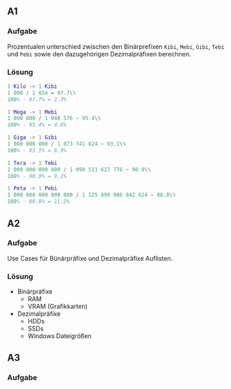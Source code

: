 ## A1
### Aufgabe
  Prozentualen unterschied zwischen den Binärprefixen `Kibi`, `Mebi`, `Gibi`, `Tebi` und `Pebi` sowie den dazugehörigen Dezimalpräfixen berechnen.
### Lösung
  ```m
  1 Kilo -> 1 Kibi
  1 000 / 1 024 = 97.7\%
  100% - 97.7% = 2.3%

  1 Mega -> 1 Mebi
  1 000 000 / 1 048 576 ~ 95.4\%
  100% - 95.4% = 4.6%
  
  1 Giga -> 1 Gibi
  1 000 000 000 / 1 073 741 824 ~ 93.1\%
  100% - 93.1% = 6.9%

  1 Tera -> 1 Tebi
  1 000 000 000 000 / 1 099 511 627 776 ~ 90.9\%
  100% - 90.9% = 9.1%

  1 Peta -> 1 Pebi
  1 000 000 000 000 000 / 1 125 899 906 842 624 ~ 88.8\%
  100% - 88.8% = 11.2%
  ```

## A2
### Aufgabe
  Use Cases für Bünärpräfixe und Dezimalpräfixe Auflisten.
### Lösung
  - Binärpräfixe
    - RAM
    - VRAM (Grafikkarten)
  - Dezimalpräfixe
    - HDDs
    - SSDs
    - Windows Dateigrößen

## A3
### Aufgabe

